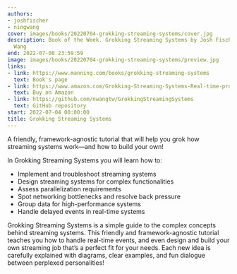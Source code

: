 ```yaml
---
authors:
- joshfischer
- ningwang
cover: images/books/20220704-grokking-streaming-systems/cover.jpg
description: Book of the Week. Grokking Streaming Systems by Josh Fischer and Ning
  Wang
end: 2022-07-08 23:59:59
image: images/books/20220704-grokking-streaming-systems/preview.jpg
links:
- link: https://www.manning.com/books/grokking-streaming-systems
  text: Book's page
- link: https://www.amazon.com/Grokking-Streaming-Systems-Real-time-processing/dp/1617297305
  text: Buy on Amazon
- link: https://github.com/nwangtw/GrokkingStreamingSystems
  text: GitHub repository
start: 2022-07-04 00:00:00
title: Grokking Streaming Systems
---
```


A friendly, framework-agnostic tutorial that will help you grok how streaming systems work—and how to build your own!

In Grokking Streaming Systems you will learn how to:

- Implement and troubleshoot streaming systems
- Design streaming systems for complex functionalities
- Assess parallelization requirements
- Spot networking bottlenecks and resolve back pressure
- Group data for high-performance systems
- Handle delayed events in real-time systems

Grokking Streaming Systems is a simple guide to the complex concepts behind streaming systems. This friendly and framework-agnostic tutorial teaches you how to handle real-time events, and even design and build your own streaming job that’s a perfect fit for your needs. Each new idea is carefully explained with diagrams, clear examples, and fun dialogue between perplexed personalities!